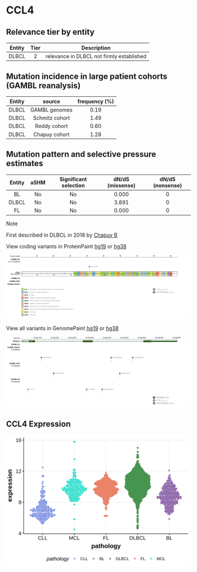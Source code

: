 # CCL4

## Relevance tier by entity

|Entity|Tier|Description                              |
|:------:|:----:|-----------------------------------------|
|DLBCL |2   |relevance in DLBCL not firmly established|

## Mutation incidence in large patient cohorts (GAMBL reanalysis)

|Entity|source        |frequency (%)|
|:------:|:--------------:|:-------------:|
|DLBCL |GAMBL genomes |0.19         |
|DLBCL |Schmitz cohort|1.49         |
|DLBCL |Reddy cohort  |0.60         |
|DLBCL |Chapuy cohort |1.28         |

## Mutation pattern and selective pressure estimates

|Entity|aSHM|Significant selection|dN/dS (missense)|dN/dS (nonsense)|
|:------:|:----:|:---------------------:|:----------------:|:----------------:|
|BL    |No  |No                   |0.000           |0               |
|DLBCL |No  |No                   |3.891           |0               |
|FL    |No  |No                   |0.000           |0               |


> [!NOTE]
> First described in DLBCL in 2018 by [Chapuy B](https://pubmed.ncbi.nlm.nih.gov/29713087)


View coding variants in ProteinPaint [hg19](https://morinlab.github.io/LLMPP/GAMBL/CCL4_protein.html)  or [hg38](https://morinlab.github.io/LLMPP/GAMBL/CCL4_protein_hg38.html)

![image](images/proteinpaint/CCL4_NM_002984.svg)

View all variants in GenomePaint [hg19](https://morinlab.github.io/LLMPP/GAMBL/CCL4.html)  or [hg38](https://morinlab.github.io/LLMPP/GAMBL/CCL4_hg38.html)

![image](images/proteinpaint/CCL4.svg)
## CCL4 Expression
![image](images/gene_expression/CCL4_by_pathology.svg)
<!-- ORIGIN: chapuyMolecularSubtypesDiffuse2018b -->
<!-- DLBCL: chapuyMolecularSubtypesDiffuse2018b -->
